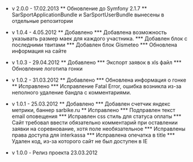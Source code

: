 * v 2.0.0 - 17.02.2013
** Обновление до Symfony 2.1.7
** SarSportApplicationBundle и SarSportUserBundle вынесены в отдельные репозитории

* v 1.0.4 - 4.05.2012
** Добавлено
*** Добавлена возможность указывать размер маек для каждого участника.
*** Добавлен блок с последними твитами
*** Добавлен блок Gismeteo
*** Обновлена информация на сайте
* v 1.0.3 - 29.04.2012
** Добавлено
*** Экспорт заявок в xls файл
*** Обновление логотипа гонки
* v 1.0.2 - 31.03.2012
** Добавлено
*** Обновлена информация о гонке
** Исправлено
*** Исправление Fatal Error, ошибка возникла из-за неполного удаление бандла с комментариями.
* v 1.0.1 - 25.03.2012
** Добавлено
*** Добавлен счетчик яндекс метрики, баннер sarbike.ru
** Исправлено
*** Подправлен текст email оповещения
*** Исправлен css стиль для статуса оплаты
*** Сайт требовал ввести обязательно комментарий при оставлении заявки на соревнование, хотя поле необязательное
*** Исправлены права доступа для interkassa
*** Исправлена опечатка в title
*** Удален код, из-за которого сайт не был доступен в IE
* v 1.0.0 - Релиз проекта 23.03.2012
